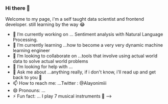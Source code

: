 ### Hi there 👋
 Welcome to my page, i'm a self taught data scientist and frontend developer. still learning by the way 😂 



- 🔭 I’m currently working on ... Sentiment analysis with Natural Language Processing. 
- 🌱 I’m currently learning ...how to become a very very dynamic machine learning engineer
- 👯 I’m looking to collaborate on ...tools that involve using actual world data to solve actual world problems
- 🤔 I’m looking for help with ...
- 💬 Ask me about ...anything really, if i don't know, i'll read up and get back to you 🤝
- 📫 How to reach me: ...Twitter : @Alayonimiii 
- 😄 Pronouns: ...
- ⚡ Fun fact: ... I play 7 musical instruments 💫
-->
